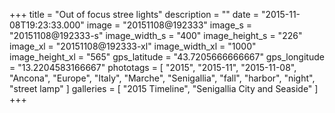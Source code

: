 +++
title = "Out of focus stree lights"
description = ""
date = "2015-11-08T19:23:33.000"
image = "20151108@192333"
image_s = "20151108@192333-s"
image_width_s = "400"
image_height_s = "226"
image_xl = "20151108@192333-xl"
image_width_xl = "1000"
image_height_xl = "565"
gps_latitude = "43.7205666666667"
gps_longitude = "13.2204583166667"
phototags = [ "2015", "2015-11", "2015-11-08", "Ancona", "Europe", "Italy", "Marche", "Senigallia", "fall", "harbor", "night", "street lamp" ]
galleries = [ "2015 Timeline", "Senigallia City and Seaside" ]
+++
